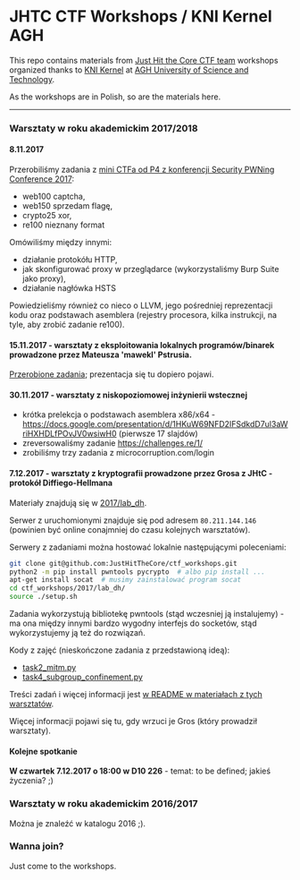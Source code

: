 # JHTC CTF Workshops / KNI Kernel AGH
This repo contains materials from [Just Hit the Core CTF team](https://ctftime.org/team/13830/) workshops organized thanks to [KNI Kernel](https://www.facebook.com/KNIKernel/) at [AGH University of Science and Technology](http://www.agh.edu.pl/en/).

As the workshops are in Polish, so are the materials here.

---

### Warsztaty w roku akademickim 2017/2018

#### 8.11.2017

Przerobiliśmy zadania z [mini CTFa od P4 z konferencji Security PWNing Conference 2017](https://pwning2017.p4.team/tasks):
* web100 captcha,
* web150 sprzedam flagę,
* crypto25 xor,
* re100 nieznany format

Omówiliśmy między innymi:
* działanie protokółu HTTP,
* jak skonfigurować proxy w przeglądarce (wykorzystaliśmy Burp Suite jako proxy),
* działanie nagłówka HSTS

Powiedzieliśmy również co nieco o LLVM, jego pośredniej reprezentacji kodu oraz podstawach asemblera (rejestry procesora, kilka instrukcji, na tyle, aby zrobić zadanie re100).

#### 15.11.2017 - warsztaty z eksploitowania lokalnych programów/binarek prowadzone przez Mateusza 'mawekl' Pstrusia.

[Przerobione zadania](https://securitytraps.pl/KNI/); prezentacja się tu dopiero pojawi.

#### 30.11.2017 - warsztaty z niskopoziomowej inżynierii wstecznej

- krótka prelekcja o podstawach asemblera x86/x64 - https://docs.google.com/presentation/d/1HKuW69NFD2IFSdkdD7ul3aWriHXHDLfPOvJV0wsiwH0 (pierwsze 17 slajdów)
- zreversowaliśmy zadanie https://challenges.re/1/
- zrobiliśmy trzy zadania z microcorruption.com/login

#### 7.12.2017 - warsztaty z kryptografii prowadzone przez Grosa z JHtC - protokół Diffiego-Hellmana

Materiały znajdują się w [2017/lab\_dh](/2017/lab_dh). 

Serwer z uruchomionymi znajduje się pod adresem `80.211.144.146` (powinien być online conajmniej do czasu kolejnych warsztatów).

Serwery z zadaniami można hostować lokalnie następującymi poleceniami:
```bash
git clone git@github.com:JustHitTheCore/ctf_workshops.git
python2 -m pip install pwntools pycrypto  # albo pip install ...
apt-get install socat  # musimy zainstalować program socat
cd ctf_workshops/2017/lab_dh/
source ./setup.sh
```

Zadania wykorzystują bibliotekę pwntools (stąd wczesniej ją instalujemy) - ma ona między innymi bardzo wygodny interfejs do socketów, stąd wykorzystujemy ją też do rozwiązań.

Kody z zajęć (nieskończone zadania z przedstawioną ideą):
* [task2\_mitm.py](/2017/lab_dh_done_on_labs/task2_mitm.py)
* [task4\_subgroup\_confinement.py](/2017/lab_dh_done_on_labs/task4_subgroup_confinement.py)

Treści zadań i więcej informacji jest [w README w materiałach z tych warsztatów](/2017/dh_labs/).

Więcej informacji pojawi się tu, gdy wrzuci je Gros (który prowadził warsztaty).

#### Kolejne spotkanie

**W czwartek 7.12.2017 o 18:00 w D10 226** - temat: to be defined; jakieś życzenia? ;)

### Warsztaty w roku akademickim 2016/2017

Można je znaleźć w katalogu 2016 ;).


### Wanna join?

Just come to the workshops.


